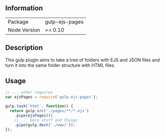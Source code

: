 ## Information

<table>
<tr>
  <td>Package</td><td>gulp-ejs-pages</td>
</tr>
<tr>
  <td>Node Version</td><td>>= 0.10</td>
</tr>
</table>

## Description

This gulp plugin aims to take a tree of folders with EJS and JSON files and turn it into the same folder structure with HTML files.

## Usage

```js
// ... other requires
var ejsPages = require('gulp-ejs-pages');

gulp.task('html', function() {
  return gulp.src('./pages/**/*.ejs')
    .pipe(ejsPages())
    // ... more stuff and things
    .pipe(gulp.dest('./www/'));
});
```

